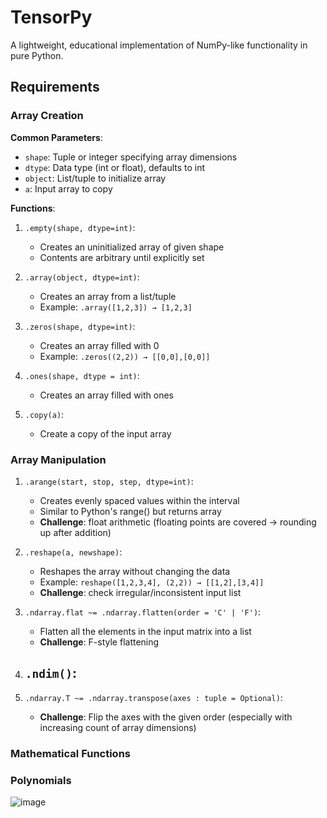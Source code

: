 # TensorPy
A lightweight, educational implementation of NumPy-like functionality in pure Python.

## Requirements

### Array Creation

**Common Parameters**:
- `shape`: Tuple or integer specifying array dimensions
- `dtype`: Data type (int or float), defaults to int
- `object`: List/tuple to initialize array
- `a`: Input array to copy

**Functions**:
1. `.empty(shape, dtype=int)`:
   - Creates an uninitialized array of given shape
   - Contents are arbitrary until explicitly set

2. `.array(object, dtype=int)`:
   - Creates an array from a list/tuple
   - Example: `.array([1,2,3]) → [1,2,3]`

3. `.zeros(shape, dtype=int)`:
   - Creates an array filled with 0
   - Example: `.zeros((2,2)) → [[0,0],[0,0]]`

4. `.ones(shape, dtype = int)`: 
    - Creates an array filled with ones

5. `.copy(a)`: 
    - Create a copy of the input array

### Array Manipulation

1. `.arange(start, stop, step, dtype=int)`:
   - Creates evenly spaced values within the interval
   - Similar to Python's range() but returns array
   - **Challenge**: float arithmetic (floating points are covered -> rounding up after addition)

2. `.reshape(a, newshape)`:
   - Reshapes the array without changing the data
   - Example: `reshape([1,2,3,4], (2,2)) → [[1,2],[3,4]]`
   - **Challenge**: check irregular/inconsistent input list

3. `.ndarray.flat ~= .ndarray.flatten(order = 'C' | 'F')`:
   - Flatten all the elements in the input matrix into a list
   - **Challenge**: F-style flattening
     
4. `.ndim()`:
   -
   
5. `.ndarray.T ~= .ndarray.transpose(axes : tuple = Optional)`:
   - **Challenge**: Flip the axes with the given order (especially with increasing count of array dimensions)
   
### Mathematical Functions


### Polynomials

![image](https://github.com/user-attachments/assets/f85c1555-d278-43bb-88b6-7e0b611d91ff)


